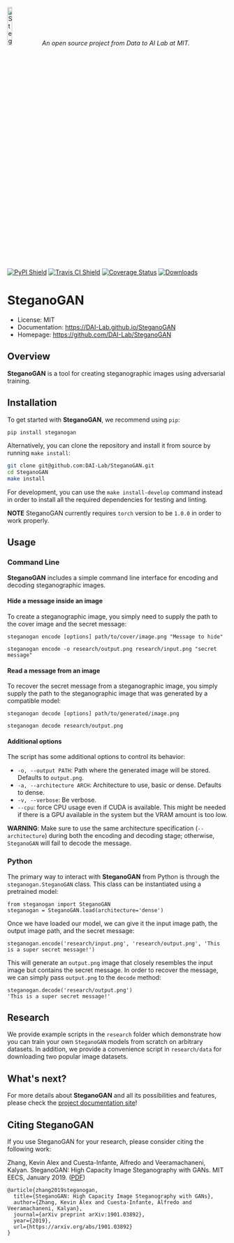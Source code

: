 <p align="left">
<img width=15% src="https://dai.lids.mit.edu/wp-content/uploads/2018/06/Logo_DAI_highres.png" alt="SteganoGAN" />
<i>An open source project from Data to AI Lab at MIT.</i>
</p>

[![PyPI Shield](https://img.shields.io/pypi/v/steganogan.svg)](https://pypi.python.org/pypi/steganogan)
[![Travis CI Shield](https://travis-ci.org/DAI-Lab/SteganoGAN.svg?branch=master)](https://travis-ci.org/DAI-Lab/SteganoGAN)
[![Coverage Status](https://codecov.io/gh/DAI-Lab/SteganoGAN/branch/master/graph/badge.svg)](https://codecov.io/gh/DAI-Lab/SteganoGAN)
[![Downloads](https://pepy.tech/badge/steganogan)](https://pepy.tech/project/steganogan)

# SteganoGAN

- License: MIT
- Documentation: https://DAI-Lab.github.io/SteganoGAN
- Homepage: https://github.com/DAI-Lab/SteganoGAN

## Overview

**SteganoGAN** is a tool for creating steganographic images using adversarial training.

## Installation

To get started with **SteganoGAN**, we recommend using `pip`:

```bash
pip install steganogan
```

Alternatively, you can clone the repository and install it from source by running `make install`:

```bash
git clone git@github.com:DAI-Lab/SteganoGAN.git
cd SteganoGAN
make install
```

For development, you can use the `make install-develop` command instead in order to install all
the required dependencies for testing and linting.

**NOTE** SteganoGAN currently requires `torch` version to be `1.0.0` in order to work properly.

## Usage

### Command Line

**SteganoGAN** includes a simple command line interface for encoding and decoding steganographic
images.

#### Hide a message inside an image

To create a steganographic image, you simply need to supply the path to the cover image and the
secret message:

```
steganogan encode [options] path/to/cover/image.png "Message to hide"
```

```
steganogan encode -o research/output.png research/input.png "secret message"
```



#### Read a message from an image

To recover the secret message from a steganographic image, you simply supply the path to the
steganographic image that was generated by a compatible model:

```
steganogan decode [options] path/to/generated/image.png
```

```
steganogan decode research/output.png
```



#### Additional options

The script has some additional options to control its behavior:

* `-o, --output PATH`: Path where the generated image will be stored. Defaults to `output.png`.
* `-a, --architecture ARCH`: Architecture to use, basic or dense. Defaults to dense.
* `-v, --verbose`: Be verbose.
* `--cpu`: force CPU usage even if CUDA is available. This might be needed if there is a GPU
  available in the system but the VRAM amount is too low.

**WARNING**: Make sure to use the same architecture specification (`--architecture`) during both
the encoding and decoding stage; otherwise, `SteganoGAN` will fail to decode the message.

### Python

The primary way to interact with **SteganoGAN** from Python is through the `steganogan.SteganoGAN`
class. This class can be instantiated using a pretrained model:

```python3
from steganogan import SteganoGAN
steganogan = SteganoGAN.load(architecture='dense')
```

Once we have loaded our model, we can give it the input image path, the output image path, and
the secret message:

```
steganogan.encode('research/input.png', 'research/output.png', 'This is a super secret message!')
```

This will generate an `output.png` image that closely resembles the input image but contains the
secret message. In order to recover the message, we can simply pass `output.png` to the `decode`
method:

```python3
steganogan.decode('research/output.png')
'This is a super secret message!'
```

## Research

We provide example scripts in the `research` folder which demonstrate how you can train your own
`SteganoGAN` models from scratch on arbitrary datasets. In addition, we provide a convenience
script in `research/data` for downloading two popular image datasets.

## What's next?

For more details about **SteganoGAN** and all its possibilities and features, please check the
[project documentation site](https://DAI-Lab.github.io/SteganoGAN/)!

## Citing SteganoGAN

If you use SteganoGAN for your research, please consider citing the following work:

Zhang, Kevin Alex and Cuesta-Infante, Alfredo and Veeramachaneni, Kalyan. SteganoGAN: High
Capacity Image Steganography with GANs. MIT EECS, January 2019. ([PDF](https://arxiv.org/pdf/1901.03892.pdf))

```
@article{zhang2019steganogan,
  title={SteganoGAN: High Capacity Image Steganography with GANs},
  author={Zhang, Kevin Alex and Cuesta-Infante, Alfredo and Veeramachaneni, Kalyan},
  journal={arXiv preprint arXiv:1901.03892},
  year={2019},
  url={https://arxiv.org/abs/1901.03892}
}
```
